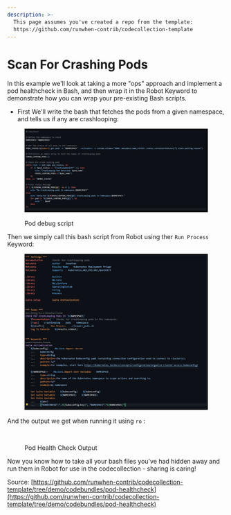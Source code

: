 ```yaml
---
description: >-
  This page assumes you've created a repo from the template:
  https://github.com/runwhen-contrib/codecollection-template
---
```


# Scan For Crashing Pods

In this example we'll look at taking a more "ops" approach and implement a pod healthcheck in Bash, and then wrap it in the Robot Keyword to demonstrate how you can wrap your pre-existing Bash scripts.

* First We'll write the bash that fetches the pods from a given namespace, and tells us if any are crashlooping:

<figure><img src="../../.gitbook/assets/image (2) (1) (1).png" alt=""><figcaption><p>Pod debug script</p></figcaption></figure>

Then we simply call this bash script from Robot using ther `Run Process` Keyword:

<figure><img src="../../.gitbook/assets/image (3) (1).png" alt=""><figcaption></figcaption></figure>



And the output we get when running it using `ro` : &#x20;

<figure><img src="../../.gitbook/assets/image (4).png" alt=""><figcaption><p>Pod Health Check Output</p></figcaption></figure>

Now you know how to take all your bash files you've had hidden away and run them in Robot for use in the codecollection - sharing is caring!

Source: [https://github.com/runwhen-contrib/codecollection-template/tree/demo/codebundles/pod-healthcheck](https://github.com/runwhen-contrib/codecollection-template/tree/demo/codebundles/pod-healthcheck)
